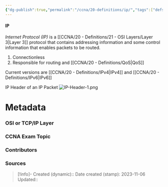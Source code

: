 ```yaml
---
{"dg-publish":true,"permalink":"/ccna/20-definitions/ip/","tags":["defs_ccna"]}
---
```


#### IP
*Internet Protocol (IP)* is a [[CCNA/20 - Definitions/21 - OSI Layers/Layer 3\|Layer 3]] protocol that contains addressing information and some control information that enables packets to be routed. 
1. Connectionless
2. Responsible for routing and [[CCNA/20 - Definitions/QoS\|QoS]]

Current versions are [[CCNA/20 - Definitions/IPv4\|IPv4]] and [[CCNA/20 - Definitions/IPv6\|IPv6]]


IP Header of an IP Packet
![IP-Header-1.png](/img/user/Attachments/IP-Header-1.png)

# Metadata
### OSI or TCP/IP Layer

### CCNA Exam Topic

### Contributors

### Sources



> [!info]- Created (dynamic):: 
> Date created (stamp): 2023-11-06
> Updated:: 


